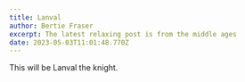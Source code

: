 ```yaml
---
title: Lanval
author: Bertie Fraser
excerpt: The latest relaxing post is from the middle ages
date: 2023-05-03T11:01:48.770Z
---
```


This will be Lanval the knight.
